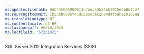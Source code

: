 ```yaml
---
ms.openlocfilehash: 0db445635960511c7aed8db54bb7015e3b8a12a7
ms.sourcegitcommit: 1bbbbb8686745a520543ac26c4d4f6abe1b167ea
ms.translationtype: MT
ms.contentlocale: pt-BR
ms.lasthandoff: 06/18/2019
ms.locfileid: "67231925"
---
```

SQL Server 2012 Integration Services \(SSIS\)
